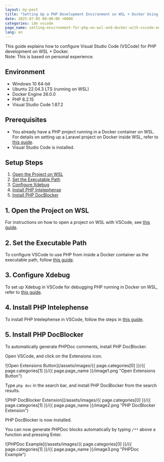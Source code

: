 ```yaml
---
layout: my-post
title: "Setting Up a PHP Development Environment on WSL + Docker Using Visual Studio Code"
date: 2025-07-05 00:00:00 +0000
categories: ide vscode
page_name: setting-environment-for-php-on-wsl-and-docker-with-vscode-en
lang: en
---
```


This guide explains how to configure Visual Studio Code (VSCode) for PHP development on WSL + Docker.  
Note: This is based on personal experience.

## Environment
- Windows 10 64-bit
- Ubuntu 22.04.3 LTS (running on WSL)
- Docker Engine 26.0.0
- PHP 8.2.15
- Visual Studio Code 1.87.2

## Prerequisites
- You already have a PHP project running in a Docker container on WSL.  
For details on setting up a Laravel project on Docker inside WSL, refer to [this guide](/web-application-framework/laravel/running-laravel-project-on-nginx-en).
- Visual Studio Code is installed.

## Setup Steps
1. [Open the Project on WSL](#1-open-the-project-on-wsl)
2. [Set the Executable Path](#2-set-the-executable-path)
3. [Configure Xdebug](#3-configure-xdebug)
4. [Install PHP Intelephense](#4-install-php-intelephense)
5. [Install PHP DocBlocker](#5-install-php-docblocker)

## 1. Open the Project on WSL
For instructions on how to open a project on WSL with VSCode, see [this guide](/ide/vscode/connecting-to-wsl-with-vscode-en).

## 2. Set the Executable Path
To configure VSCode to use PHP from inside a Docker container as the executable path, follow [this guide](/ide/vscode/setting-php-on-docker-to-executable-path-of-vscode-en).

## 3. Configure Xdebug
To set up Xdebug in VSCode for debugging PHP running in Docker on WSL, refer to [this guide](/ide/vscode/xdebug-php-with-vscode-on-wsl-and-docker-en).

## 4. Install PHP Intelephense
To install PHP Intelephense in VSCode, follow the steps in [this guide](/ide/vscode/installing-php-intelephense-on-vscode-en).

## 5. Install PHP DocBlocker
To automatically generate PHPDoc comments, install PHP DocBlocker.

Open VSCode, and click on the Extensions icon.

![Open Extensions Button](/assets/images/{{ page.categories[0] }}/{{ page.categories[1] }}/{{ page.page_name }}/image1.png "Open Extensions Button")

Type `php doc` in the search bar, and install PHP DocBlocker from the search results.

![PHP DocBlocker Extension](/assets/images/{{ page.categories[0] }}/{{ page.categories[1] }}/{{ page.page_name }}/image2.png "PHP DocBlocker Extension")

PHP DocBlocker is now installed.

You can now generate PHPDoc blocks automatically by typing `/**` above a function and pressing Enter.

![PHPDoc Example](/assets/images/{{ page.categories[0] }}/{{ page.categories[1] }}/{{ page.page_name }}/image3.png "PHPDoc Example")